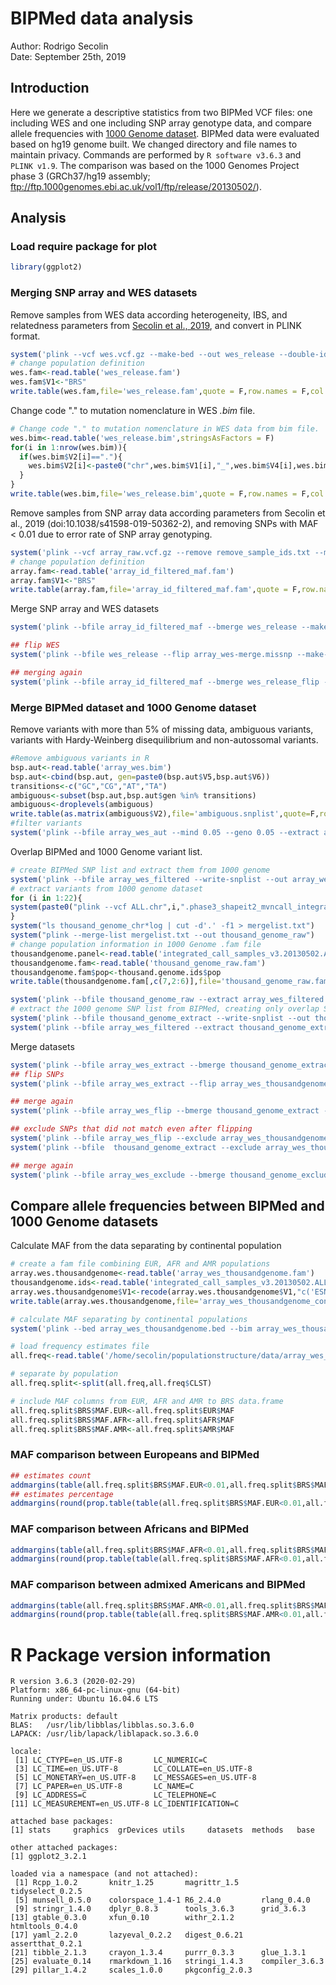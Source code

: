 # BIPMed data analysis

Author: Rodrigo Secolin  
Date: September 25th, 2019

## Introduction

Here we generate a descriptive statistics from two BIPMed VCF files: one including WES and one including SNP array genotype data, and compare allele frequencies with [1000 Genome dataset](https://doi.org/10.1038/nature15393). BIPMed data were evaluated based on hg19 genome built. We changed directory and file names to maintain privacy. Commands are performed by `R software v3.6.3` and `PLINK v1.9`.  The comparison was based on the 1000 Genomes Project phase 3 (GRCh37/hg19 assembly; ftp://ftp.1000genomes.ebi.ac.uk/vol1/ftp/release/20130502/).

## Analysis

### Load require package for plot

```r
library(ggplot2)
```

### Merging SNP array and WES datasets

Remove samples from WES data according heterogeneity, IBS, and relatedness parameters from [Secolin et al., 2019](https://doi.org/10.1038/s41598-019-50362-2), and convert in PLINK format.
```r
system('plink --vcf wes.vcf.gz --make-bed --out wes_release --double-id --biallelic-only strict --remove remove_sample_ids.txt')
# change population definition
wes.fam<-read.table('wes_release.fam')
wes.fam$V1<-"BRS"
write.table(wes.fam,file='wes_release.fam',quote = F,row.names = F,col.names = F,sep="\t")
```

Change code "." to mutation nomenclature in WES *.bim* file. 
```r
# Change code "." to mutation nomenclature in WES data from bim file.
wes.bim<-read.table('wes_release.bim',stringsAsFactors = F)
for(i in 1:nrow(wes.bim)){
  if(wes.bim$V2[i]=="."){
    wes.bim$V2[i]<-paste0("chr",wes.bim$V1[i],"_",wes.bim$V4[i],wes.bim$V5[i],"_",wes.bim$V6[i])
  }
}
write.table(wes.bim,file='wes_release.bim',quote = F,row.names = F,col.names = F,sep="\t")
```
Remove samples from SNP array data according parameters from Secolin et al., 2019 (doi:10.1038/s41598-019-50362-2), and removing SNPs with MAF < 0.01 due to error rate of SNP array genotyping.
```r
system('plink --vcf array_raw.vcf.gz --remove remove_sample_ids.txt --maf 0.01 --make-bed --out array_id_filtered_maf')
# change population definition
array.fam<-read.table('array_id_filtered_maf.fam')
array.fam$V1<-"BRS"
write.table(array.fam,file='array_id_filtered_maf.fam',quote = F,row.names = F,col.names = F,sep="\t")

```
Merge SNP array and WES datasets
```r
system('plink --bfile array_id_filtered_maf --bmerge wes_release --make-bed --out array_wes')

## flip WES
system('plink --bfile wes_release --flip array_wes-merge.missnp --make-bed --out wes_release_flip')

## merging again
system('plink --bfile array_id_filtered_maf --bmerge wes_release_flip --make-bed --out array_wes')
```

### Merge BIPMed dataset and 1000 Genome dataset

Remove variants with more than 5% of missing data, ambiguous variants, variants with Hardy-Weinberg disequilibrium and non-autossomal variants.
```r
#Remove ambiguous variants in R
bsp.aut<-read.table('array_wes.bim')
bsp.aut<-cbind(bsp.aut, gen=paste0(bsp.aut$V5,bsp.aut$V6))
transitions<-c("GC","CG","AT","TA")
ambiguous<-subset(bsp.aut,bsp.aut$gen %in% transitions)
ambiguous<-droplevels(ambiguous)
write.table(as.matrix(ambiguous$V2),file='ambiguous.snplist',quote=F,row.names=F,col.names=F)
#filter variants
system('plink --bfile array_wes_aut --mind 0.05 --geno 0.05 --extract ambiguous.snplist --hwe 0.01 --make-bed --out array_wes_filtered')
```

Overlap BIPMed and 1000 Genome variant list.
```r
# create BIPMed SNP list and extract them from 1000 genome
system('plink --bfile array_wes_filtered --write-snplist --out array_wes_filtered')
# extract variants from 1000 genome dataset
for (i in 1:22){
system(paste0("plink --vcf ALL.chr",i,".phase3_shapeit2_mvncall_integrated_v5a.20130502.genotypes.vcf.gz --make-bed --out thousand_genome_chr",i,"_extract --biallelic-only strict --allow-extra-chr"))
}
system("ls thousand_genome_chr*log | cut -d'.' -f1 > mergelist.txt")
system("plink --merge-list mergelist.txt --out thousand_genome_raw")
# change population information in 1000 Genome .fam file
thousandgenome.panel<-read.table('integrated_call_samples_v3.20130502.ALL.panel',header=T)
thousandgenome.fam<-read.table('thousand_genome_raw.fam')
thousandgenome.fam$pop<-thousand.genome.ids$pop
write.table(thousandgenome.fam[,c(7,2:6)],file='thousand_genome_raw.fam',quote = F,row.names = F,col.names = F,sep="\t")

system('plink --bfile thousand_genome_raw --extract array_wes_filtered.snplist --make-bed --out thousand_genome_extract')
# extract the 1000 genome SNP list from BIPMed, creating only overlap SNPs to further comparisons
system('plink --bfile thousand_genome_extract --write-snplist --out thousand_genome_extract')
system('plink --bfile array_wes_filtered --extract thousand_genome_extract.snplist --make-bed --out array_wes_extract')
```

Merge datasets
```r
system('plink --bfile array_wes_extract --bmerge thousand_genome_extract --make-bed --out array_wes_thousandgenome')
## flip SNPs
system('plink --bfile array_wes_extract --flip array_wes_thousandgenome-merge.missnp --make-bed --out array_wes_flip')

## merge again
system('plink --bfile array_wes_flip --bmerge thousand_genome_extract --make-bed --out array_wes_thousandgenome')

## exclude SNPs that did not match even after flipping
system('plink --bfile array_wes_flip --exclude array_wes_thousandgenome-merge.missnp --make-bed --out array_wes_exclude')
system('plink --bfile  thousand_genome_extract --exclude array_wes_thousandgenome-merge.missnp --make-bed --out thousand_genome_exclude')

## merge again
system('plink --bfile array_wes_exclude --bmerge thousand_genome_exclude --make-bed --out array_wes_thousandgenome')
```


## Compare allele frequencies between BIPMed and 1000 Genome datasets

Calculate MAF from the data separating by continental population
```r
# create a fam file combining EUR, AFR and AMR populations 
array.wes.thousandgenome<-read.table('array_wes_thousandgenome.fam')
thousandgenome.ids<-read.table('integrated_call_samples_v3.20130502.ALL.panel',header=T)
array.wes.thousandgenome$V1<-recode(array.wes.thousandgenome$V1,"c('ESN','GWD','LWK','MSL','YRI')='AFR';c('CLM','MXL','PEL','PUR')='AMR';c('CDX','CHB','CHS','JPT','KHV')='EAS';c('CEU','GBR','IBS','TSI')='EUR'")
write.table(array.wes.thousandgenome,file='array_wes_thousandgenome_continental.fam',quote = F,row.names = F,col.names = F,sep="\t")

# calculate MAF separating by continental populations
system('plink --bed array_wes_thousandgenome.bed --bim array_wes_thousandgenome.bim --fam array_wes_thousandgenome_continental.fam --freq --family --out array_wes_thousandgenome')

# load frequency estimates file
all.freq<-read.table('/home/secolin/populationstructure/data/array_wes_thousandgenome.frq.strat',header = T)

# separate by population
all.freq.split<-split(all.freq,all.freq$CLST)

# include MAF columns from EUR, AFR and AMR to BRS data.frame
all.freq.split$BRS$MAF.EUR<-all.freq.split$EUR$MAF
all.freq.split$BRS$MAF.AFR<-all.freq.split$AFR$MAF
all.freq.split$BRS$MAF.AMR<-all.freq.split$AMR$MAF
```

### MAF comparison between Europeans and BIPMed
```r
## estimates count
addmargins(table(all.freq.split$BRS$MAF.EUR<0.01,all.freq.split$BRS$MAF<0.01))
## estimates percentage
addmargins(round(prop.table(table(all.freq.split$BRS$MAF.EUR<0.01,all.freq.split$BRS$MAF<0.01)),digits = 3))
```

### MAF comparison between Africans and BIPMed
```r
addmargins(table(all.freq.split$BRS$MAF.AFR<0.01,all.freq.split$BRS$MAF<0.01))
addmargins(round(prop.table(table(all.freq.split$BRS$MAF.AFR<0.01,all.freq.split$BRS$MAF<0.01)),digits = 3))
```

### MAF comparison between admixed Americans and BIPMed
```r
addmargins(table(all.freq.split$BRS$MAF.AMR<0.01,all.freq.split$BRS$MAF<0.01))
addmargins(round(prop.table(table(all.freq.split$BRS$MAF.AMR<0.01,all.freq.split$BRS$MAF<0.01)),digits = 3))
```

# R Package version information
```
R version 3.6.3 (2020-02-29)
Platform: x86_64-pc-linux-gnu (64-bit)
Running under: Ubuntu 16.04.6 LTS

Matrix products: default
BLAS:   /usr/lib/libblas/libblas.so.3.6.0
LAPACK: /usr/lib/lapack/liblapack.so.3.6.0

locale:
 [1] LC_CTYPE=en_US.UTF-8       LC_NUMERIC=C              
 [3] LC_TIME=en_US.UTF-8        LC_COLLATE=en_US.UTF-8    
 [5] LC_MONETARY=en_US.UTF-8    LC_MESSAGES=en_US.UTF-8   
 [7] LC_PAPER=en_US.UTF-8       LC_NAME=C                 
 [9] LC_ADDRESS=C               LC_TELEPHONE=C            
[11] LC_MEASUREMENT=en_US.UTF-8 LC_IDENTIFICATION=C       

attached base packages:
[1] stats     graphics  grDevices utils     datasets  methods   base     

other attached packages:
[1] ggplot2_3.2.1

loaded via a namespace (and not attached):
 [1] Rcpp_1.0.2       knitr_1.25       magrittr_1.5     tidyselect_0.2.5
 [5] munsell_0.5.0    colorspace_1.4-1 R6_2.4.0         rlang_0.4.0     
 [9] stringr_1.4.0    dplyr_0.8.3      tools_3.6.3      grid_3.6.3      
[13] gtable_0.3.0     xfun_0.10        withr_2.1.2      htmltools_0.4.0 
[17] yaml_2.2.0       lazyeval_0.2.2   digest_0.6.21    assertthat_0.2.1
[21] tibble_2.1.3     crayon_1.3.4     purrr_0.3.3      glue_1.3.1      
[25] evaluate_0.14    rmarkdown_1.16   stringi_1.4.3    compiler_3.6.3  
[29] pillar_1.4.2     scales_1.0.0     pkgconfig_2.0.3
```
